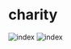 # charity
![index](https://user-images.githubusercontent.com/87027291/129705793-260d5e72-86ee-49db-873e-2f0cd0d45a19.png)
![index](https://user-images.githubusercontent.com/87027291/129705793-260d5e72-86ee-49db-873e-2f0cd0d45a19.png)

